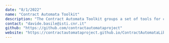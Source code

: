 ```yaml
---
date: "8/1/2022"
name: "Contract Automata Toolkit"
description: "The Contract Automata Toolkit groups a set of tools for contract automata. It currently features the Contract Automata Library (CATLib), the Contract Automata App (CATApp) and the Contract Automata Runtime Environment (CARE). CATLib is the main repository and implements contract automata and their main operations: composition of contracts,  synthesis of orchestration, choreographies and most permissive controller. CATApp is a GUI front-end and CARE is a runtime environment for realising service applications specified using contract automata."
contact: "davide.basile@isti.cnr.it"
github: "https://github.com/contractautomataproject"
website: "https://contractautomataproject.github.io/ContractAutomataLib/"
---
```

